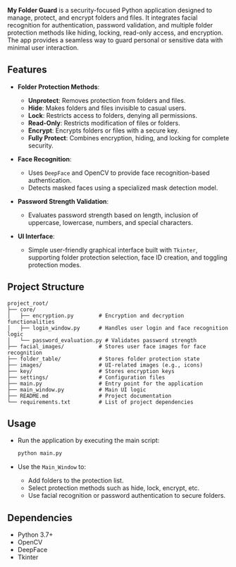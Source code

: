 **My Folder Guard** is a security-focused Python application designed to manage, protect, and encrypt folders and files. It integrates facial recognition for authentication, password validation, and multiple folder protection methods like hiding, locking, read-only access, and encryption. The app provides a seamless way to guard personal or sensitive data with minimal user interaction.

## Features

- **Folder Protection Methods**:
  - **Unprotect**: Removes protection from folders and files.
  - **Hide**: Makes folders and files invisible to casual users.
  - **Lock**: Restricts access to folders, denying all permissions.
  - **Read-Only**: Restricts modification of files or folders.
  - **Encrypt**: Encrypts folders or files with a secure key.
  - **Fully Protect**: Combines encryption, hiding, and locking for complete security.
  
- **Face Recognition**:
  - Uses `DeepFace` and OpenCV to provide face recognition-based authentication.
  - Detects masked faces using a specialized mask detection model.

- **Password Strength Validation**:
  - Evaluates password strength based on length, inclusion of uppercase, lowercase, numbers, and special characters.
  
- **UI Interface**:
  - Simple user-friendly graphical interface built with `Tkinter`, supporting folder protection selection, face ID creation, and toggling protection modes.

## Project Structure

```plaintext
project_root/
├── core/
│   ├── encryption.py        # Encryption and decryption functionalities
│   ├── login_window.py      # Handles user login and face recognition logic
│   └── password_evaluation.py # Validates password strength
├── facial_images/           # Stores user face images for face recognition
├── folder_table/            # Stores folder protection state
├── images/                  # UI-related images (e.g., icons)
├── key/                     # Stores encryption keys
├── settings/                # Configuration files
├── main.py                  # Entry point for the application
├── main_window.py           # Main UI logic
├── README.md                # Project documentation
└── requirements.txt         # List of project dependencies
```

## Usage

- Run the application by executing the main script:
  ```bash
  python main.py
  ```

- Use the `Main_Window` to:
  - Add folders to the protection list.
  - Select protection methods such as hide, lock, encrypt, etc.
  - Use facial recognition or password authentication to secure folders.

## Dependencies

- Python 3.7+
- OpenCV
- DeepFace
- Tkinter